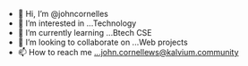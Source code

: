 - 👋 Hi, I’m @johncornelles
- 👀 I’m interested in ...Technology
- 🌱 I’m currently learning ...Btech CSE
- 💞️ I’m looking to collaborate on ...Web projects
- 📫 How to reach me ...john.cornellews@kalvium.community

<!---
johncornelles/johncornelles is a ✨ special ✨ repository because its `README.md` (this file) appears on your GitHub profile.
You can click the Preview link to take a look at your changes.
--->
